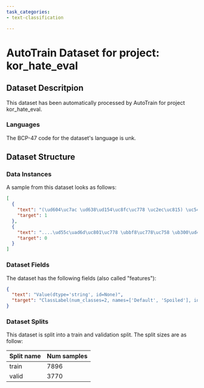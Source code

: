 ```yaml
---
task_categories:
- text-classification

---
```

# AutoTrain Dataset for project: kor_hate_eval

## Dataset Descritpion

This dataset has been automatically processed by AutoTrain for project kor_hate_eval.

### Languages

The BCP-47 code for the dataset's language is unk.

## Dataset Structure

### Data Instances

A sample from this dataset looks as follows:

```json
[
  {
    "text": "(\ud604\uc7ac \ud638\ud154\uc8fc\uc778 \uc2ec\uc815) \uc54418 \ub09c \ub9c8\ub978\ud558\ub298\uc5d0 \ub0a0\ubcbc\ub77d\ub9de\uace0 \ud638\ud154\ub9dd\ud558\uac8c\uc0dd\uacbc\ub294\ub370 \ub204\uad70 \uacc4\uc18d \ucd94\ubaa8\ubc1b\ub124....",
    "target": 1
  },
  {
    "text": "....\ud55c\uad6d\uc801\uc778 \ubbf8\uc778\uc758 \ub300\ud45c\uc801\uc778 \ubd84...\ub108\ubb34\ub098 \uacf1\uace0\uc544\ub984\ub2e4\uc6b4\ubaa8\uc2b5...\uadf8\ubaa8\uc2b5\ub4a4\uc758 \uc2ac\ud514\uc744 \ubbf8\ucc98 \uc54c\uc9c0\ubabb\ud588\ub124\uc694\u3160",
    "target": 0
  }
]
```

### Dataset Fields

The dataset has the following fields (also called "features"):

```json
{
  "text": "Value(dtype='string', id=None)",
  "target": "ClassLabel(num_classes=2, names=['Default', 'Spoiled'], id=None)"
}
```

### Dataset Splits

This dataset is split into a train and validation split. The split sizes are as follow:

| Split name   | Num samples         |
| ------------ | ------------------- |
| train        | 7896 |
| valid        | 3770 |
